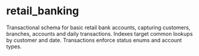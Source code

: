 # retail_banking

Transactional schema for basic retail bank accounts, capturing customers,
branches, accounts and daily transactions. Indexes target common lookups by
customer and date. Transactions enforce status enums and account types.
